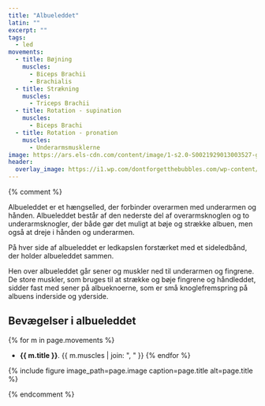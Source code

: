 ```yaml
---
title: "Albueleddet"
latin: ""
excerpt: ""
tags:
  - led
movements:
  - title: Bøjning
    muscles:
      - Biceps Brachii
      - Brachialis
  - title: Strækning
    muscles:
      - Triceps Brachii
  - title: Rotation - supination
    muscles:
      - Biceps Brachi
  - title: Rotation - pronation
    muscles:
      - Underarmsmusklerne
image: https://ars.els-cdn.com/content/image/1-s2.0-S0021929013003527-gr1.jpg
header:
  overlay_image: https://i1.wp.com/dontforgetthebubbles.com/wp-content/uploads/2013/11/image1.jpg
---
```


{% comment %}

Albueleddet er et hængselled, der forbinder overarmen med underarmen og hånden. Albueleddet består af den nederste del af overarmsknoglen og to underarmsknogler, der både gør det muligt at bøje og strække albuen, men også at dreje i hånden og underarmen.

På hver side af albueleddet er ledkapslen forstærket med et sideledbånd, der holder albueleddet sammen.

Hen over albueleddet går sener og muskler ned til underarmen og fingrene. De store muskler, som bruges til at strække og bøje fingrene og håndleddet, sidder fast med sener på albueknoerne, som er små knoglefremspring på albuens inderside og yderside.

## Bevægelser i albueleddet

{% for m in page.movements %}
- **{{ m.title }}**.
  {{ m.muscles | join: ", " }}
{% endfor %}

{% include figure image_path=page.image caption=page.title alt=page.title %}

{% endcomment %}